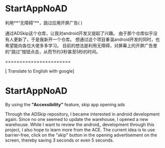 # StartAppNoAD
利用**“无障碍”**，跳过应用开屏广告(  )

通过ADSkip这个仓库，让我对android开发又提起了兴趣。
由于那个仓库似乎没有人更新了，于是我新开一个仓库。
想通过这个项目重温android开发的同时，也希望能向各位大佬多多学习。
目前的想法是利用无障碍，对屏幕上的开屏广告里的“跳过”按钮点击，从而节约3秒甚至5秒的时间。




=======================


[ Translate to English with google] 
# StartAppNoAD
By using the **"Accessibility"** feature, skip app opening ads


Through the ADSkip repository, I became interested in android development again.
Since no one seemed to update the warehouse, I opened a new warehouse.
While I want to review the android_ development through this project, I also hope to learn more from the ACE.
The current idea is to use barrier-free, click on the "skip" button in the opening advertisement on the screen, thereby saving 3 seconds or even 5 seconds.
